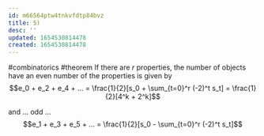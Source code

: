 ```yaml
---
id: m66564ptw4tnkvfdtp84bvz
title: 5)
desc: ''
updated: 1654530814478
created: 1654530814478
---
```

#combinatorics #theorem 
If there are $r$ properties, the number of objects have an even number of the properties is given by
$$e_0 + e_2 + e_4 + ... = \frac{1}{2}[s_0 + \sum_{t=0}^r (-2)^t s_t] = \frac{1}{2}[4^k + 2^k]$$

and ... odd ...
$$e_1 + e_3 + e_5 + ... = \frac{1}{2}[s_0 - \sum_{t=0}^r (-2)^t s_t]$$
